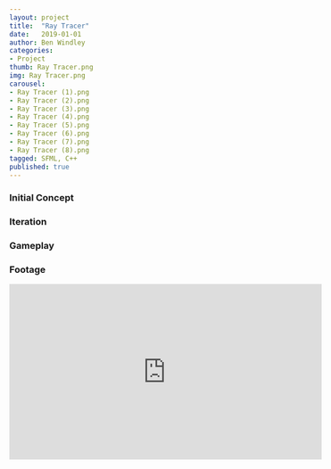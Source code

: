 ```yaml
---
layout: project
title:  "Ray Tracer"
date:   2019-01-01
author: Ben Windley
categories:
- Project
thumb: Ray Tracer.png
img: Ray Tracer.png
carousel:
- Ray Tracer (1).png
- Ray Tracer (2).png
- Ray Tracer (3).png
- Ray Tracer (4).png
- Ray Tracer (5).png
- Ray Tracer (6).png
- Ray Tracer (7).png
- Ray Tracer (8).png
tagged: SFML, C++
published: true
---
```


### Initial Concept



### Iteration



### Gameplay



### Footage

<p style="text-align: center">
<iframe width="560" height="315" src="https://www.youtube.com/embed/Id_QHFOpT5Y?rel=0&amp;showinfo=0" frameborder="0" allow="autoplay; encrypted-media" allowfullscreen></iframe>
</p>